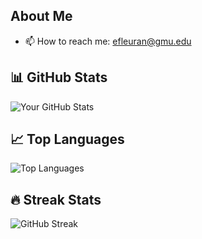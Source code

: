 ## About Me
- 📫 How to reach me: efleuran@gmu.edu

## 📊 GitHub Stats
![Your GitHub Stats](https://github-readme-stats.vercel.app/api?username=efleurantin2103&show_icons=true&theme=radical)

## 📈 Top Languages
![Top Languages](https://github-readme-stats.vercel.app/api/top-langs/?username=efleurantin2103&layout=compact&theme=radical)

## 🔥 Streak Stats
![GitHub Streak](https://github-readme-streak-stats.herokuapp.com/?user=efleurantin2103&theme=radical)
